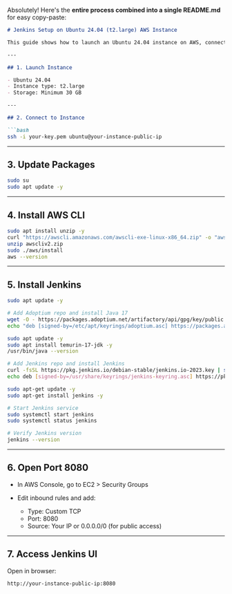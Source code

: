 Absolutely! Here's the **entire process combined into a single README.md** for easy copy-paste:

````markdown
# Jenkins Setup on Ubuntu 24.04 (t2.large) AWS Instance

This guide shows how to launch an Ubuntu 24.04 instance on AWS, connect to it, update packages, install AWS CLI, install Jenkins, and access Jenkins on port 8080.

---

## 1. Launch Instance

- Ubuntu 24.04
- Instance type: t2.large
- Storage: Minimum 30 GB

---

## 2. Connect to Instance

```bash
ssh -i your-key.pem ubuntu@your-instance-public-ip
````

---

## 3. Update Packages

```bash
sudo su
sudo apt update -y
```

---

## 4. Install AWS CLI

```bash
sudo apt install unzip -y
curl "https://awscli.amazonaws.com/awscli-exe-linux-x86_64.zip" -o "awscliv2.zip"
unzip awscliv2.zip
sudo ./aws/install
aws --version
```

---

## 5. Install Jenkins

```bash
sudo apt update -y

# Add Adoptium repo and install Java 17
wget -O - https://packages.adoptium.net/artifactory/api/gpg/key/public | sudo tee /etc/apt/keyrings/adoptium.asc
echo "deb [signed-by=/etc/apt/keyrings/adoptium.asc] https://packages.adoptium.net/artifactory/deb $(awk -F= '/^VERSION_CODENAME/{print$2}' /etc/os-release) main" | sudo tee /etc/apt/sources.list.d/adoptium.list

sudo apt update -y
sudo apt install temurin-17-jdk -y
/usr/bin/java --version

# Add Jenkins repo and install Jenkins
curl -fsSL https://pkg.jenkins.io/debian-stable/jenkins.io-2023.key | sudo tee /usr/share/keyrings/jenkins-keyring.asc > /dev/null
echo deb [signed-by=/usr/share/keyrings/jenkins-keyring.asc] https://pkg.jenkins.io/debian-stable binary/ | sudo tee /etc/apt/sources.list.d/jenkins.list > /dev/null

sudo apt-get update -y
sudo apt-get install jenkins -y

# Start Jenkins service
sudo systemctl start jenkins
sudo systemctl status jenkins

# Verify Jenkins version
jenkins --version
```

---

## 6. Open Port 8080

* In AWS Console, go to EC2 > Security Groups
* Edit inbound rules and add:

  * Type: Custom TCP
  * Port: 8080
  * Source: Your IP or 0.0.0.0/0 (for public access)

---

## 7. Access Jenkins UI

Open in browser:

```
http://your-instance-public-ip:8080
```




